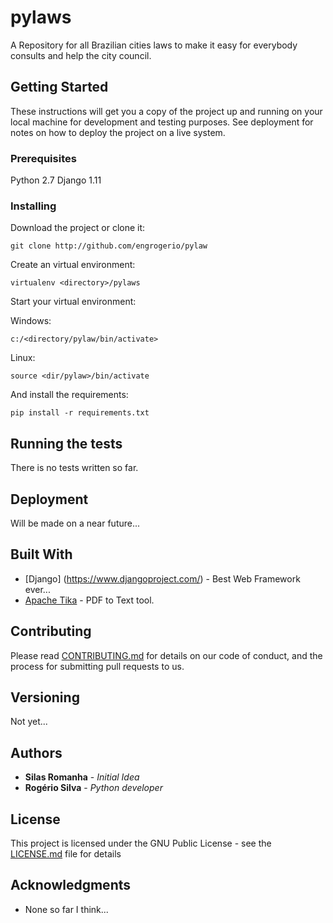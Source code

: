 # pylaws
A Repository for all Brazilian cities laws to make it easy for everybody consults and help the city council.

## Getting Started

These instructions will get you a copy of the project up and running on your local machine for development and testing purposes. See deployment for notes on how to deploy the project on a live system.

### Prerequisites

Python 2.7
Django 1.11

### Installing

Download the project or clone it:


```
git clone http://github.com/engrogerio/pylaw
```

Create an virtual environment:

```
virtualenv <directory>/pylaws
```

Start your virtual environment:

Windows:
```
c:/<directory/pylaw/bin/activate>
```

Linux:
```
source <dir/pylaw>/bin/activate
```

And install the requirements:

```
pip install -r requirements.txt
```



## Running the tests

There is no tests written so far.


## Deployment

Will be made on a near future...

## Built With

* [Django] (https://www.djangoproject.com/) - Best Web Framework ever...
* [Apache Tika](https://tika.apache.org/) - PDF to Text tool.


## Contributing

Please read [CONTRIBUTING.md](contibuting.md) for details on our code of conduct, and the process for submitting pull requests to us.

## Versioning

Not yet...

## Authors

* **Silas Romanha** - *Initial Idea*
* **Rogério Silva** - *Python developer* 

## License

This project is licensed under the GNU Public License - see the [LICENSE.md](LICENSE.md) file for details

## Acknowledgments

* None so far I think...

